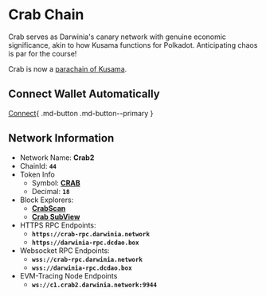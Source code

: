 # Crab Chain

Crab serves as Darwinia's canary network with genuine economic significance, akin to how Kusama functions for Polkadot. Anticipating chaos is par for the course!

Crab is now a [parachain of Kusama](https://kusama.subscan.io/parachain/2105).

## Connect Wallet Automatically

[Connect](https://chainlist.org/chain/44){ .md-button .md-button--primary }

## Network Information

- Network Name: **Crab2**
- ChainId: **`44`**
- Token Info
    - Symbol: [**CRAB**](https://coinmarketcap.com/currencies/darwinia-crab-network)
    - Decimal: **`18`**
- Block Explorers:
    - [**CrabScan**](https://crab-scan.darwinia.network/)
    - [**Crab SubView**](https://crab.subview.xyz/)
- HTTPS RPC Endpoints:
    - **`https://crab-rpc.darwinia.network`**
    - **`https://darwinia-rpc.dcdao.box`**
- Websocket RPC Endpoints:
    - **`wss://crab-rpc.darwinia.network`**
    - **`wss://darwinia-rpc.dcdao.box`**
- EVM-Tracing Node Endpoints
    - **`ws://c1.crab2.darwinia.network:9944`**
